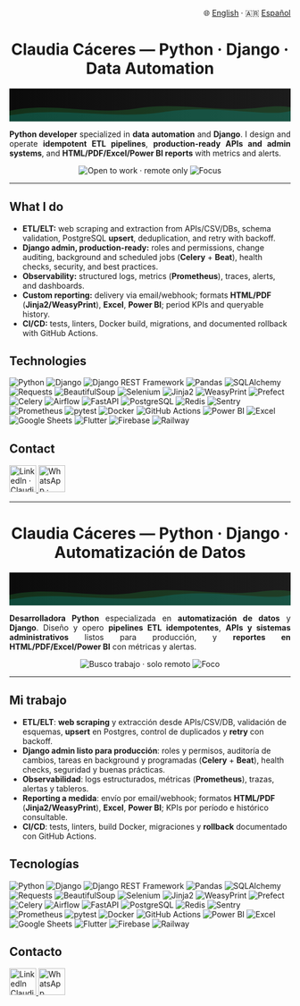 
<p align="right">🌐 <a href="#english">English</a> · 🇦🇷 <a href="#espanol">Español</a></p>

<div id="english"></div>

<div align="center">

  <h1>Claudia Cáceres — Python · Django · Data Automation</h1>

  <!-- Banner -->
  <svg viewBox="0 0 1200 140" width="100%" height="72" role="img" aria-label="Python · Django · ETL · Reporting">
    <defs>
      <linearGradient id="g" x1="0" y1="0" x2="1" y2="0">
        <stop offset="0%" stop-color="#0b0b0b"/>
        <stop offset="100%" stop-color="#1c1c1c"/>
      </linearGradient>
    </defs>
    <rect width="1200" height="140" fill="url(#g)"/>
    <path d="M0,95 C180,55 360,115 540,85 C720,55 900,105 1080,80 C1160,70 1200,80 1200,80 L1200,140 L0,140 Z" fill="#2ea043" opacity="0.25"/>
    <path d="M0,115 C220,75 440,135 660,100 C880,65 1100,125 1200,95 L1200,140 L0,140 Z" fill="#00bcd4" opacity="0.18"/>
  </svg>

  <p style="max-width:860px; text-align:justify">
    <strong>Python developer</strong> specialized in <strong>data automation</strong> and <strong>Django</strong>.
    I design and operate <strong>idempotent ETL pipelines</strong>, <strong>production-ready APIs and admin systems</strong>,
    and <strong>HTML/PDF/Excel/Power BI reports</strong> with metrics and alerts.
  </p>

  <img src="https://img.shields.io/badge/Open%20to%20work-Remote%20only-black?labelColor=black" alt="Open to work · remote only"/>
  <img src="https://img.shields.io/badge/Focus-Automation%2FETL%2C%20Django%2C%20Reporting-black" alt="Focus"/>
</div>

<hr>

## What I do
- **ETL/ELT:** web scraping and extraction from APIs/CSV/DBs, schema validation, PostgreSQL **upsert**, deduplication, and retry with backoff.
- **Django admin, production-ready:** roles and permissions, change auditing, background and scheduled jobs (**Celery** + **Beat**), health checks, security, and best practices.
- **Observability:** structured logs, metrics (**Prometheus**), traces, alerts, and dashboards.
- **Custom reporting:** delivery via email/webhook; formats **HTML/PDF** (**Jinja2/WeasyPrint**), **Excel**, **Power BI**; period KPIs and queryable history.
- **CI/CD:** tests, linters, Docker build, migrations, and documented rollback with GitHub Actions.

## Technologies
<p>

  <!-- Core backend & data -->
  <img src="https://img.shields.io/badge/Python-black?logo=python&logoColor=3e7aaa&color=black" alt="Python"/>
  <img src="https://img.shields.io/badge/Django-black?logo=django&logoColor=ffffff&color=black" alt="Django"/>
  <img src="https://img.shields.io/badge/DRF-black?logo=django&logoColor=ffffff&color=black" alt="Django REST Framework"/>
  <img src="https://img.shields.io/badge/Pandas-black?logo=pandas&logoColor=white&color=black" alt="Pandas"/>
  <img src="https://img.shields.io/badge/SQLAlchemy-black?color=black" alt="SQLAlchemy"/>

  <!-- Web scraping -->
  <img src="https://img.shields.io/badge/Requests-black?color=black" alt="Requests"/>
  <img src="https://img.shields.io/badge/BeautifulSoup-black?color=black" alt="BeautifulSoup"/>
  <img src="https://img.shields.io/badge/Selenium-black?logo=selenium&logoColor=43B02A&color=black" alt="Selenium"/>

  <!-- Reporting & templates -->
  <img src="https://img.shields.io/badge/Jinja2-black?color=black" alt="Jinja2"/>
  <img src="https://img.shields.io/badge/WeasyPrint-black?color=black" alt="WeasyPrint"/>

  <!-- Orchestration & jobs -->
  <img src="https://img.shields.io/badge/Prefect-black?logo=prefect&logoColor=white&color=black" alt="Prefect"/>
  <img src="https://img.shields.io/badge/Celery-black?color=black" alt="Celery"/>
  <img src="https://img.shields.io/badge/Airflow-black?logo=apache-airflow&logoColor=white&color=black" alt="Airflow"/>
  <img src="https://img.shields.io/badge/FastAPI-black?logo=fastapi&logoColor=009688&color=black" alt="FastAPI"/>

  <!-- Databases & cache -->
  <img src="https://img.shields.io/badge/PostgreSQL-black?logo=postgresql&logoColor=336791&color=black" alt="PostgreSQL"/>
  <img src="https://img.shields.io/badge/Redis-black?logo=redis&logoColor=dc382d&color=black" alt="Redis"/>

  <!-- Observability & quality -->
  <img src="https://img.shields.io/badge/Sentry-black?logo=sentry&logoColor=white&color=black" alt="Sentry"/>
  <img src="https://img.shields.io/badge/Prometheus-black?logo=prometheus&logoColor=orange&color=black" alt="Prometheus"/>
  <img src="https://img.shields.io/badge/pytest-black?color=black" alt="pytest"/>
  <img src="https://img.shields.io/badge/Docker-black?logo=docker&logoColor=0db7ed&color=black" alt="Docker"/>
  <img src="https://img.shields.io/badge/GitHub%20Actions-black?logo=githubactions&logoColor=2088FF&color=black" alt="GitHub Actions"/>

  <!-- BI & formats -->
  <img src="https://img.shields.io/badge/Power%20BI-black?logo=powerbi&logoColor=fec900&color=black" alt="Power BI"/>
  <img src="https://img.shields.io/badge/Excel-black?logo=microsoft-excel&logoColor=217346&color=black" alt="Excel"/>
  <img src="https://img.shields.io/badge/Google%20Sheets-black?logo=google-sheets&logoColor=4caf50&color=black" alt="Google Sheets"/>

  <!-- Plus -->
  <img src="https://img.shields.io/badge/Flutter-black?logo=flutter&logoColor=02569B&color=black" alt="Flutter"/>
  
  <!-- Infra & hosting -->
  <img src="https://img.shields.io/badge/Firebase-black?logo=firebase&logoColor=FFCA28&color=black" alt="Firebase"/>
  <img src="https://img.shields.io/badge/Railway-black?logo=railway&logoColor=white&color=black" alt="Railway"/>

</p>

## Contact
<p>
  <a href="https://www.linkedin.com/in/claudiacaceresv/" aria-label="LinkedIn">
    <img width="48" height="48" src="https://img.icons8.com/color/48/linkedin-circled--v1.png" alt="LinkedIn · Claudia Cáceres"/>
  </a>
  <a href="https://api.whatsapp.com/send?phone=5491124831343" aria-label="WhatsApp">
    <img width="48" height="48" src="https://img.icons8.com/color/48/whatsapp--v1.png" alt="WhatsApp · Claudia Cáceres"/>
  </a>
</p>

<!-- SEO: Python, Django, Developer, Data Automation, ETL, ELT, Backend, REST API, Prefect, Airflow, Celery, PostgreSQL, Redis, FastAPI, Reporting, PDF, HTML, Observability, CI/CD, GitHub Actions, Power BI, Remote, USD, EUR -->

---

<div id="espanol"></div>

<div align="center">

  <h1>Claudia Cáceres — Python · Django · Automatización de Datos</h1>

  <!-- Banner (opcional repetir) -->
  <svg viewBox="0 0 1200 140" width="100%" height="72" role="img" aria-label="Python · Django · ETL · Reporting">
    <defs>
      <linearGradient id="g2" x1="0" y1="0" x2="1" y2="0">
        <stop offset="0%" stop-color="#0b0b0b"/>
        <stop offset="100%" stop-color="#1c1c1c"/>
      </linearGradient>
    </defs>
    <rect width="1200" height="140" fill="url(#g2)"/>
    <path d="M0,95 C180,55 360,115 540,85 C720,55 900,105 1080,80 C1160,70 1200,80 1200,80 L1200,140 L0,140 Z" fill="#2ea043" opacity="0.25"/>
    <path d="M0,115 C220,75 440,135 660,100 C880,65 1100,125 1200,95 L1200,140 L0,140 Z" fill="#00bcd4" opacity="0.18"/>
  </svg>

  <p style="max-width:860px; text-align:justify">
    <strong>Desarrolladora Python</strong> especializada en <strong>automatización de datos</strong> y <strong>Django</strong>.
    Diseño y opero <strong>pipelines ETL idempotentes</strong>, <strong>APIs y sistemas administrativos</strong> listos para producción,
    y <strong>reportes en HTML/PDF/Excel/Power BI</strong> con métricas y alertas.
  </p>

  <img src="https://img.shields.io/badge/Busco%20trabajo-Solo%20remoto-black?labelColor=black" alt="Busco trabajo · solo remoto"/>
  <img src="https://img.shields.io/badge/Focus-Automation%2FETL%2C%20Django%2C%20Reporting-black" alt="Foco"/>
</div>

<hr>

## Mi trabajo
- **ETL/ELT**: **web scraping** y extracción desde APIs/CSV/DB, validación de esquemas, **upsert** en Postgres, control de duplicados y **retry** con backoff.
- **Django admin listo para producción**: roles y permisos, auditoría de cambios, tareas en background y programadas (**Celery** + **Beat**), health checks, seguridad y buenas prácticas.
- **Observabilidad**: logs estructurados, métricas (**Prometheus**), trazas, alertas y tableros.
- **Reporting a medida**: envío por email/webhook; formatos **HTML/PDF** (**Jinja2/WeasyPrint**), **Excel**, **Power BI**; KPIs por período e histórico consultable.
- **CI/CD**: tests, linters, build Docker, migraciones y **rollback** documentado con GitHub Actions.

## Tecnologías
<p>

  <!-- Core backend & data -->
  <img src="https://img.shields.io/badge/Python-black?logo=python&logoColor=3e7aaa&color=black" alt="Python"/>
  <img src="https://img.shields.io/badge/Django-black?logo=django&logoColor=ffffff&color=black" alt="Django"/>
  <img src="https://img.shields.io/badge/DRF-black?logo=django&logoColor=ffffff&color=black" alt="Django REST Framework"/>
  <img src="https://img.shields.io/badge/Pandas-black?logo=pandas&logoColor=white&color=black" alt="Pandas"/>
  <img src="https://img.shields.io/badge/SQLAlchemy-black?color=black" alt="SQLAlchemy"/>

  <!-- Web scraping -->
  <img src="https://img.shields.io/badge/Requests-black?color=black" alt="Requests"/>
  <img src="https://img.shields.io/badge/BeautifulSoup-black?color=black" alt="BeautifulSoup"/>
  <img src="https://img.shields.io/badge/Selenium-black?logo=selenium&logoColor=43B02A&color=black" alt="Selenium"/>

  <!-- Reporting & templates -->
  <img src="https://img.shields.io/badge/Jinja2-black?color=black" alt="Jinja2"/>
  <img src="https://img.shields.io/badge/WeasyPrint-black?color=black" alt="WeasyPrint"/>

  <!-- Orquestación y jobs -->
  <img src="https://img.shields.io/badge/Prefect-black?logo=prefect&logoColor=white&color=black" alt="Prefect"/>
  <img src="https://img.shields.io/badge/Celery-black?color=black" alt="Celery"/>
  <img src="https://img.shields.io/badge/Airflow-black?logo=apache-airflow&logoColor=white&color=black" alt="Airflow"/>
  <img src="https://img.shields.io/badge/FastAPI-black?logo=fastapi&logoColor=009688&color=black" alt="FastAPI"/>

  <!-- Bases de datos & cache -->
  <img src="https://img.shields.io/badge/PostgreSQL-black?logo=postgresql&logoColor=336791&color=black" alt="PostgreSQL"/>
  <img src="https://img.shields.io/badge/Redis-black?logo=redis&logoColor=dc382d&color=black" alt="Redis"/>

  <!-- Observabilidad & calidad -->
  <img src="https://img.shields.io/badge/Sentry-black?logo=sentry&logoColor=white&color=black" alt="Sentry"/>
  <img src="https://img.shields.io/badge/Prometheus-black?logo=prometheus&logoColor=orange&color=black" alt="Prometheus"/>
  <img src="https://img.shields.io/badge/pytest-black?color=black" alt="pytest"/>
  <img src="https://img.shields.io/badge/Docker-black?logo=docker&logoColor=0db7ed&color=black" alt="Docker"/>
  <img src="https://img.shields.io/badge/GitHub%20Actions-black?logo=githubactions&logoColor=2088FF&color=black" alt="GitHub Actions"/>

  <!-- BI & formatos -->
  <img src="https://img.shields.io/badge/Power%20BI-black?logo=powerbi&logoColor=fec900&color=black" alt="Power BI"/>
  <img src="https://img.shields.io/badge/Excel-black?logo=microsoft-excel&logoColor=217346&color=black" alt="Excel"/>
  <img src="https://img.shields.io/badge/Google%20Sheets-black?logo=google-sheets&logoColor=4caf50&color=black" alt="Google Sheets"/>

  <!-- Plus -->
  <img src="https://img.shields.io/badge/Flutter-black?logo=flutter&logoColor=02569B&color=black" alt="Flutter"/>
  
  <!-- Infra & hosting -->
  <img src="https://img.shields.io/badge/Firebase-black?logo=firebase&logoColor=FFCA28&color=black" alt="Firebase"/>
  <img src="https://img.shields.io/badge/Railway-black?logo=railway&logoColor=white&color=black" alt="Railway"/>

</p>

## Contacto
<p>
  <a href="https://www.linkedin.com/in/claudiacaceresv/" aria-label="LinkedIn">
    <img width="48" height="48" src="https://img.icons8.com/color/48/linkedin-circled--v1.png" alt="LinkedIn Claudia Cáceres"/>
  </a>
  <a href="https://api.whatsapp.com/send?phone=5491124831343" aria-label="WhatsApp">
    <img width="48" height="48" src="https://img.icons8.com/color/48/whatsapp--v1.png" alt="WhatsApp Claudia Cáceres"/>
  </a>
</p>

<!-- SEO: Python, Django, Developer, Data Automation, ETL, ELT, Backend, REST API, Prefect, Airflow, Celery, PostgreSQL, Redis, FastAPI, Reporting, PDF, HTML, Observability, CI/CD, GitHub Actions, Power BI, Remote, USD, EUR -->

